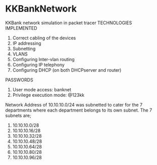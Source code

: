 # KKBankNetwork
KKBank network simulation in packet tracer
TECHNOLOGIES IMPLEMENTED 
1. Correct cabling of the devices
2. IP addressing
3. Subnetting
4. VLANS
5. Configuring Inter-vlan routing
6. Configuring IP telephony
7. Configuring DHCP (on both DHCPserver and router)

PASSWORDS
1. User mode access: banknet
2. Privilege execution mode: @123kk

Network Address of 10.10.10.0/24 was subnetted to cater for the 7 departments where each department belongs to its own subnet.
The 7 subnets are;
1. 10.10.10.0/28
2. 10.10.10.16/28
3. 10.10.10.32/28
4. 10.10.10.48/28
5. 10.10.10.64/28
6. 10.10.10.80/28
7. 10.10.10.96/28
